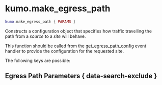 # kumo.make_egress_path

```lua
kumo.make_egress_path { PARAMS }
```

Constructs a configuration object that specifies how traffic travelling the
path from a *source* to a *site* will behave.

This function should be called from the
[get_egress_path_config](../../events/get_egress_path_config.md) event handler to provide the
configuration for the requested site.

The following keys are possible:

## Egress Path Parameters { data-search-exclude }
